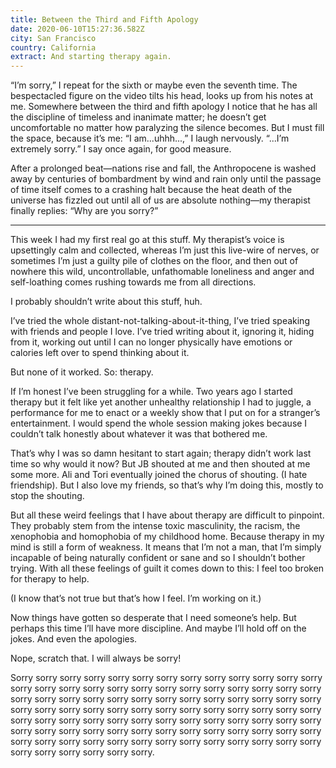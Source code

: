 ```yaml
---
title: Between the Third and Fifth Apology
date: 2020-06-10T15:27:36.582Z
city: San Francisco
country: California
extract: And starting therapy again.
---
```

“I’m sorry,” I repeat for the sixth or maybe even the seventh time. The bespectacled figure on the video tilts his head, looks up from his notes at me. Somewhere between the third and fifth apology I notice that he has all the discipline of timeless and inanimate matter; he doesn’t get uncomfortable no matter how paralyzing the silence becomes. But I must fill the space, because it’s me: “I am...uhhh...,” I laugh nervously. “...I’m extremely sorry.” I say once again, for good measure. 

After a prolonged beat—nations rise and fall, the Anthropocene is washed away by centuries of bombardment by wind and rain only until the passage of time itself comes to a crashing halt because the heat death of the universe has fizzled out until all of us are absolute nothing—my therapist finally replies: “Why are you sorry?”

- - -

This week I had my first real go at this stuff. My therapist’s voice is upsettingly calm and collected, whereas I’m just this live-wire of nerves, or sometimes I’m just a guilty pile of clothes on the floor, and then out of nowhere this wild, uncontrollable, unfathomable loneliness and anger and self-loathing comes rushing towards me from all directions.

I probably shouldn’t write about this stuff, huh. 

I’ve tried the whole distant-not-talking-about-it-thing, I’ve tried speaking with friends and people I love. I’ve tried writing about it, ignoring it, hiding from it, working out until I can no longer physically have emotions or calories left over to spend thinking about it. 

But none of it worked. So: therapy.

If I’m honest I’ve been struggling for a while. Two years ago I started therapy but it felt like yet another unhealthy relationship I had to juggle, a performance for me to enact or a weekly show that I put on for a stranger’s entertainment. I would spend the whole session making jokes because I couldn’t talk honestly about whatever it was that bothered me.

That’s why I was so damn hesitant to start again; therapy didn’t work last time so why would it now? But JB shouted at me and then shouted at me some more. Ali and Tori eventually joined the chorus of shouting. (I hate friendship). But I also love my friends, so that’s why I’m doing this, mostly to stop the shouting. 

But all these weird feelings that I have about therapy are difficult to pinpoint. They probably stem from the intense toxic masculinity, the racism, the xenophobia and homophobia of my childhood home. Because therapy in my mind is still a form of weakness. It means that I’m not a man, that I’m simply incapable of being naturally confident or sane and so I shouldn’t bother trying. With all these feelings of guilt it comes down to this: I feel too broken for therapy to help.

(I know that’s not true but that’s how I feel. I’m working on it.)

Now things have gotten so desperate that I need someone’s help. But perhaps this time I’ll have more discipline. And maybe I’ll hold off on the jokes. And even the apologies. 

Nope, scratch that. I will always be sorry! 

Sorry sorry sorry sorry sorry sorry sorry sorry sorry sorry sorry sorry sorry sorry sorry sorry sorry sorry sorry sorry sorry sorry sorry sorry sorry sorry sorry sorry sorry sorry sorry sorry sorry sorry sorry sorry sorry sorry sorry sorry sorry sorry sorry sorry sorry sorry sorry sorry sorry sorry sorry sorry sorry sorry sorry sorry sorry sorry sorry sorry sorry sorry sorry sorry sorry sorry sorry sorry sorry sorry sorry sorry sorry sorry sorry sorry sorry sorry sorry sorry sorry sorry sorry sorry sorry sorry sorry sorry sorry sorry sorry sorry sorry sorry sorry sorry sorry.
